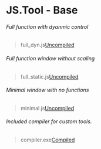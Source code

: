 # JS.Tool - Base
###### Full function with dyanmic control
> full_dyn.js[Uncompiled](https://github.com/BartenderWinery/js.tool-base/blob/main/full_dyn.js)
###### Full function window without scaling
> full_static.js[Uncompiled](https://github.com/BartenderWinery/js.tool-base/blob/main/full_static.js)
###### Minimal window with no functions
> minimal.js[Uncompiled](https://github.com/BartenderWinery/js.tool-base/blob/main/minimal.js)
###### Included compiler for custom tools.
> compiler.exe[Compiled](https://github.com/BartenderWinery/js.tool-base/blob/main/compiler.exe)